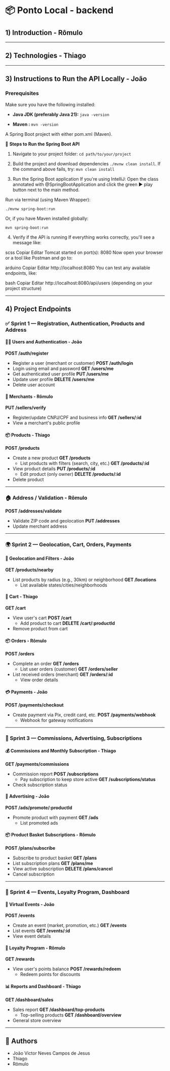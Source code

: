 # 📦 Ponto Local - backend

## 1) Introduction - Rômulo

---

## 2) Technologies - Thiago

---

## 3) Instructions to Run the API Locally  - João
### Prerequisites
Make sure you have the following installed:

- **Java JDK (preferably Java 21):** `java -version`

- **Maven :** `mvn -version`

A Spring Boot project with either pom.xml (Maven).

🚀 **Steps to Run the Spring Boot API**
1. Navigate to your project folder:
   `cd path/to/your/project`
2. Build the project and download dependencies `./mvnw clean install`.
   If the command above fails, try: `mvn clean install`

3. Run the Spring Boot application
   If you're using IntelliJ:
   Open the class annotated with @SpringBootApplication and click the green ▶ play button next to the main method.

Run via terminal (using Maven Wrapper):

`./mvnw spring-boot:run`

Or, if you have Maven installed globally:

`mvn spring-boot:run`

4. Verify if the API is running
   If everything works correctly, you'll see a message like:

scss
Copiar
Editar
Tomcat started on port(s): 8080
Now open your browser or a tool like Postman and go to:

arduino
Copiar
Editar
http://localhost:8080
You can test any available endpoints, like:

bash
Copiar
Editar
http://localhost:8080/api/users
(depending on your project structure)


---

## 4) Project Endpoints

### ✅ Sprint 1 — Registration, Authentication, Products and Address

#### 🧑‍💼 Users and Authentication - João

**POST   /auth/register**
- Register a user (merchant or customer)
  **POST   /auth/login**
- Login using email and password
  **GET    /users/me**
- Get authenticated user profile
  **PUT    /users/me**
- Update user profile
  **DELETE /users/me**
- Delete user account


#### 🧾 Merchants - Rômulo

**PUT    /sellers/verify**
- Register/update CNPJ/CPF and business info
  **GET    /sellers/:id**
- View a merchant's public profile


#### 📦 Products - Thiago

**POST   /products**
- Create a new product
  **GET    /products**
    - List products with filters (search, city, etc.)
      **GET    /products/:id**
- View product details
  **PUT    /products/:id**
    - Edit product (only owner)
      **DELETE /products/:id**
- Delete product

---

### 🏠 Address / Validation - Rômulo

**POST   /addresses/validate**
- Validate ZIP code and geolocation
  **PUT    /addresses**
- Update merchant address

---

### 🌍 Sprint 2 — Geolocation, Cart, Orders, Payments

#### 📍 Geolocation and Filters - João

**GET    /products/nearby**
- List products by radius (e.g., 30km) or neighborhood
  **GET    /locations**
    - List available states/cities/neighborhoods

#### 🛒 Cart - Thiago

**GET    /cart**
- View user's cart
  **POST   /cart**
    - Add product to cart
      **DELETE /cart/:productId**
- Remove product from cart


#### 📦 Orders - Rômulo

**POST   /orders**
- Complete an order
  **GET    /orders**
    - List user orders (customer)
      **GET    /orders/seller**
- List received orders (merchant)
  **GET    /orders/:id**
    - View order details

#### 💳 Payments - João

**POST   /payments/checkout**
- Create payment via Pix, credit card, etc.
  **POST   /payments/webhook**
    - Webhook for gateway notifications

---

### 💼 Sprint 3 — Commissions, Advertising, Subscriptions

#### 💰 Commissions and Monthly Subscription - Thiago

**GET    /payments/commissions**
- Commission report
  **POST   /subscriptions**
    - Pay subscription to keep store active
      **GET    /subscriptions/status**
- Check subscription status

#### 📢 Advertising - João

**POST   /ads/promote/:productId**
- Promote product with payment
  **GET    /ads**
    - List promoted ads


#### 📦 Product Basket Subscriptions - Rômulo

**POST   /plans/subscribe**
- Subscribe to product basket
  **GET    /plans**
- List subscription plans
  **GET    /plans/me**
- View active subscription
  **DELETE /plans/cancel**
- Cancel subscription

---

### 🎉 Sprint 4 — Events, Loyalty Program, Dashboard

#### 🎪 Virtual Events - João

**POST   /events**
- Create an event (market, promotion, etc.)
  **GET    /events**
- List events
  **GET    /events/:id**
- View event details

#### 🏅 Loyalty Program - Rômulo

**GET    /rewards**
- View user's points balance
  **POST   /rewards/redeem**
    - Redeem points for discounts

#### 📊 Reports and Dashboard - Thiago

**GET    /dashboard/sales**
- Sales report
  **GET    /dashboard/top-products**
    - Top-selling products
      **GET    /dashboard/overview**
- General store overview

---

## 👥 Authors

- João Victor Neves Campos de Jesus
- Thiago
- Rômulo
